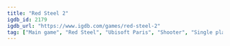 ```yaml
---
title: "Red Steel 2"
igdb_id: 2179
igdb_url: "https://www.igdb.com/games/red-steel-2"
tag: ["Main game", "Red Steel", "Ubisoft Paris", "Shooter", "Single player", "First person", "Action", "Fantasy", "Historical"]
---
```

